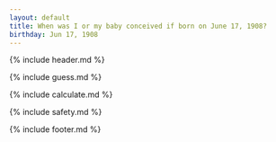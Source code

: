 ```yaml
---
layout: default
title: When was I or my baby conceived if born on June 17, 1908?
birthday: Jun 17, 1908
---
```


{% include header.md %}

{% include guess.md %}

{% include calculate.md %}

{% include safety.md %}

{% include footer.md %}



